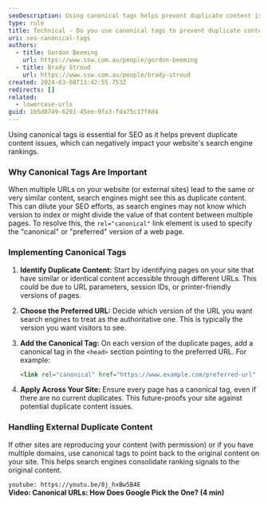 ```yaml
---
seoDescription: Using canonical tags helps prevent duplicate content issues and ensures search engines index the preferred version of a web page.
type: rule
title: Technical - Do you use canonical tags to prevent duplicate content?
uri: seo-canonical-tags
authors:
  - title: Gordon Beeming
    url: https://www.ssw.com.au/people/gordon-beeming
  - title: Brady Stroud
    url: https://www.ssw.com.au/people/brady-stroud
created: 2024-03-08T13:42:55.753Z
redirects: []
related:
  - lowercase-urls
guid: 1b5d8749-6291-45ee-9fa3-fda75c17f8d4
---
```


Using canonical tags is essential for SEO as it helps prevent duplicate content issues, which can negatively impact your website's search engine rankings.

### Why Canonical Tags Are Important

When multiple URLs on your website (or external sites) lead to the same or very similar content, search engines might see this as duplicate content. This can dilute your SEO efforts, as search engines may not know which version to index or might divide the value of that content between multiple pages. To resolve this, the `rel="canonical"` link element is used to specify the "canonical" or "preferred" version of a web page.

<!--endintro-->

### Implementing Canonical Tags

1. **Identify Duplicate Content:** Start by identifying pages on your site that have similar or identical content accessible through different URLs. This could be due to URL parameters, session IDs, or printer-friendly versions of pages.

2. **Choose the Preferred URL:** Decide which version of the URL you want search engines to treat as the authoritative one. This is typically the version you want visitors to see.

3. **Add the Canonical Tag:** On each version of the duplicate pages, add a canonical tag in the `<head>` section pointing to the preferred URL. For example:

   ```html
   <link rel="canonical" href="https://www.example.com/preferred-url" />
   ```

4. **Apply Across Your Site:** Ensure every page has a canonical tag, even if there are no current duplicates. This future-proofs your site against potential duplicate content issues.

### Handling External Duplicate Content

If other sites are reproducing your content (with permission) or if you have multiple domains, use canonical tags to point back to the original content on your site. This helps search engines consolidate ranking signals to the original content.

`youtube: https://youtu.be/8j_hxBw5B4E`  
**Video: Canonical URLs: How Does Google Pick the One? (4 min)**
